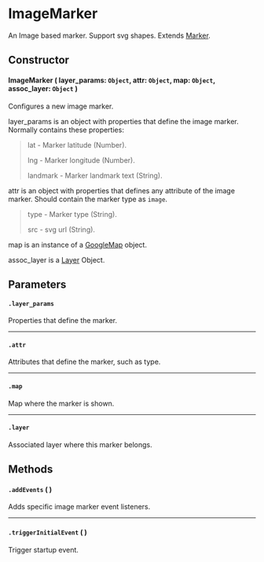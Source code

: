 # ImageMarker
An Image based marker. Support svg shapes. Extends [Marker](Marker.md).

## Constructor

#### ImageMarker ( layer_params: `Object`, attr: `Object`, map: `Object`, assoc_layer: `Object` )
 Configures a new image marker.
 
 layer_params is an object with properties that define the image marker. Normally contains these properties:

 > lat - Marker latitude (Number).
 >
 > lng - Marker longitude (Number).
 >
 > landmark - Marker landmark text (String).

 attr is an object with properties that defines any attribute of the image marker. Should contain the marker type as `image`.

 > type - Marker type (String).
 >
 > src - svg url (String).

 map is an instance of a [GoogleMap](https://developers.google.com/maps/documentation/javascript/reference#Map) object.

 assoc_layer is a [Layer](../Layer.md) Object.

## Parameters

#### `.layer_params`
  Properties that define the marker.

---
#### `.attr`
  Attributes that define the marker, such as type.

---
#### `.map`
  Map where the marker is shown.

---
#### `.layer`
  Associated layer where this marker belongs.

## Methods

#### `.addEvents` ( )
  Adds specific image marker event listeners.

---

#### `.triggerInitialEvent` ( )
  Trigger startup event.
